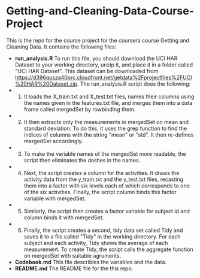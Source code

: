# Getting-and-Cleaning-Data-Course-Project
This is the repo for the course project for the coursera course Getting and Cleaning Data. It contains the following files:

- **run_analysis.R** To run this file, you should download the UCI HAR Dataset to your working directory, unzip it, and place it in a folder called "UCI HAR Dataset". This dataset can be downloaded from https://d396qusza40orc.cloudfront.net/getdata%2Fprojectfiles%2FUCI%20HAR%20Dataset.zip. 
The run_analysis.R script does the following:
- 1. It loads the X_train.txt and X_test.txt files, names their columns using the names given in the features.txt file, and merges them into a data frame called mergedSet by rowbinding them. 
- 2. It then extracts only the measurements in mergedSet on mean and standard deviation. To do this, it uses the grep function to find the indices of columns with the string "mean" or "std". It then re-defines mergedSet accordingly.
- 3. To make the variable names of the mergedSet more readable, the script then eliminates the dashes in the names.
- 4. Next, the script creates a column for the activities. It draws the activity data from the y_train.txt and the y_test.txt files, recasting them into a factor with six levels each of which corresponds to one of the six activities. Finally, the script column binds this factor variable with mergedSet.
- 5. Similarly, the script then creates a factor variable for subject id and column binds it with mergedSet.
- 6. Finally, the script creates a second, tidy data set called Tidy and saves it to a file called "Tidy" in the working directory. For each subject and each activity, Tidy shows the average of each measurement. To create Tidy, the script calls the aggregate function on mergedSet with suitable agruments. 
- **Codebook.md** This file describles the variables and the data.
- **README.md** The README file for the this repo.



